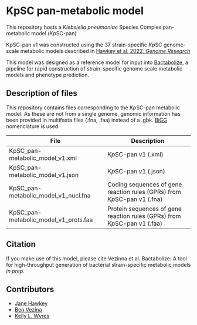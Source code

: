 # KpSC pan-metabolic model

This repository hosts a *Klebsiella pneumoniae* Species Complex pan-metabolic model (*Kp*SC-pan)

KpSC-pan v1 was constructed using the 37 strain-specific *Kp*SC genome-scale metabolic models described in [Hawkey et al, 2022, *Genome Research*](https://www.genome.org/cgi/doi/10.1101/gr.276289.121)

This model was designed as a reference model for input into [Bactabolize](https://github.com/kelwyres/Bactabolize), a pipeline for rapid construction of strain-specific genome scale metabolic models and phenotype prediction.


## Description of files

This repository contains files corresponding to the *Kp*SC-pan metabolic model. As these are not from a single genome, genomic information has been provided in multifasta files (.fna, .faa) instead of a .gbk. [BiGG](http://bigg.ucsd.edu/) nomenclature is used.

| File      | Description |
| ----------- | ----------- |
| KpSC_pan-metabolic_model_v1.xml      | *Kp*SC-pan v1 (.xml)       |
| KpSC_pan-metabolic_model_v1.json   | *Kp*SC-pan v1 (.json)        |
| KpSC_pan-metabolic_model_v1_nucl.fna      | Coding sequences of gene reaction rules (GPRs) from *Kp*SC-pan v1 (.fna)       |
| KpSC_pan-metabolic_model_v1_prots.faa   | Protein sequences of gene reaction rules (GPRs) from *Kp*SC-pan v1 (.faa)        |


## Citation

If you make use of this model, please cite Vezinna et al. Bactabolize: A tool for high-throughput generation of bacterial strain-specific metabolic models *in prep*.


## Contributors

- [Jane Hawkey](https://scholar.google.com/citations?user=4x4aT_oAAAAJ&hl=en&oi=ao)
- [Ben Vezina](https://scholar.google.com/citations?user=Rf9oh94AAAAJ&hl=en&oi=ao)
- [Kelly L. Wyres](https://scholar.google.com/citations?user=anwFM9oAAAAJ&hl=en&oi=sra)
